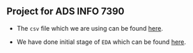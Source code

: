 ## Project for ADS INFO 7390

* The `csv` file which we are using can be found [here](https://github.com/nitinprincereuben/Data-Science/blob/master/kidney_disease.csv).

* We have done initial stage of `EDA` which can be found [here](https://public.tableau.com/profile/nitin.prince.reuben#!/vizhome/CKD-ADSProject_2/Dashboard1?publish=yes).
